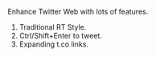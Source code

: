 Enhance Twitter Web with lots of features.

1. Traditional RT Style.
2. Ctrl/Shift+Enter to tweet.
3. Expanding t.co links.